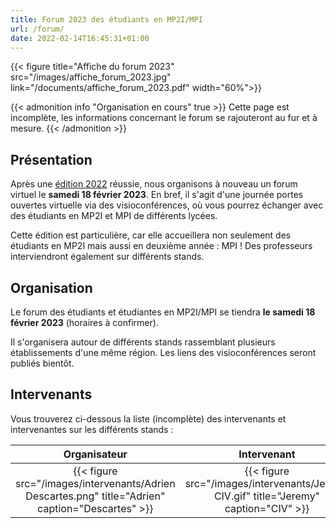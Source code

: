 ```yaml
---
title: Forum 2023 des étudiants en MP2I/MPI
url: /forum/
date: 2022-02-14T16:45:31+01:00
---
```


{{< figure title="Affiche du forum 2023" src="/images/affiche_forum_2023.jpg" link="/documents/affiche_forum_2023.pdf" width="60%">}}

{{< admonition info "Organisation en cours" true >}}
Cette page est incomplète, les informations concernant le forum se rajouteront au fur et à mesure.
{{< /admonition >}}

## Présentation

Après une [édition 2022](/posts/forum-2022/) réussie, nous organisons à nouveau un forum virtuel le **samedi 18 février 2023**.
En bref, il s'agit d'une journée portes ouvertes virtuelle via des visioconférences, où vous pourrez échanger avec des étudiants en MP2I et MPI de différents lycées.

Cette édition est particulière, car elle accueillera non seulement des étudiants en MP2I mais aussi en deuxième année : MPI !
Des professeurs interviendront également sur différents stands.

## Organisation

Le forum des étudiants et étudiantes en MP2I/MPI se tiendra **le samedi 18 février 2023** (horaires à confirmer).

Il s'organisera autour de différents stands rassemblant plusieurs établissements d'une même région.
Les liens des visioconférences seront publiés bientôt.

## Intervenants

Vous trouverez ci-dessous la liste (incomplète) des intervenants et intervenantes sur les différents stands :

| Organisateur | Intervenant | Intervenant | Intervenant | Intervenant | Intervenant |
|:------------:|:-----------:|:-----------:|:-----------:|:-----------:|:-----------:|
| {{< figure src="/images/intervenants/Adrien Descartes.png" title="Adrien" caption="Descartes" >}} | {{< figure src="/images/intervenants/Jeremy CIV.gif" title="Jeremy" caption="CIV" >}} | {{< figure src="/images/intervenants/Victor Lesage.png" title="Victor" caption="Lesage" >}} | {{< figure src="/images/intervenants/Timothée Saint Louis.png" title="Timothée" caption="Saint-Louis" >}} | {{< figure src="/images/intervenants/Alain Gay Lussac.png" title="Alain" caption="Gay-Lussac" >}} | {{< figure src="/images/intervenants/Younes Lycée du Parc.png" title="Younes" caption="Lycée du Parc" >}} |
